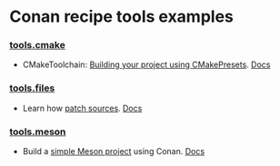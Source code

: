 # Conan recipe tools examples

### [tools.cmake](cmake)

- CMakeToolchain: [Building your project using CMakePresets](cmake/cmake_toolchain/local_flow_cmake_presets/). [Docs](https://docs.conan.io/en/2.0/examples/tools/cmake/cmake_toolchain/build_project_cmake_presets.html)

### [tools.files](files)

- Learn how [patch sources](files/patches/). [Docs](https://docs.conan.io/en/2.0/examples/tools/files/patches/patch_sources.html)

### [tools.meson](meson)

- Build a [simple Meson project](meson/mesontoolchain/simple_meson_project/) using Conan. [Docs](https://docs.conan.io/en/2.0/examples/tools/meson/mesontoolchain/build_simple_meson_project.html)
